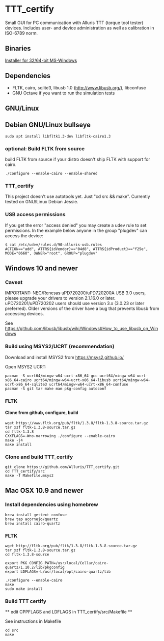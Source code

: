 # TTT_certify
Small GUI for PC communication with Alluris TTT (torque tool tester) devices. Includes user- and device administration as well as calibration in ISO-6789 norm.

## Binaries

[Installer for 32/64-bit MS-Windows](https://alluris.de/de/produkte/software/TTT-300)

## Dependencies

* FLTK, cairo, sqlite3, libusb 1.0 (http://www.libusb.org/), libconfuse
* GNU Octave if you want to run the simulation tests

## GNU/Linux

## Debian GNU/Linux bullseye
```
sudo apt install libfltk1.3-dev libfltk-cairo1.3
```

### optional: Build FLTK from source

build FLTK from source if your distro doesn't ship FLTK with support for cairo.

```
./configure --enable-cairo --enable-shared
```

### TTT_certify

This project doesn't use autotools yet. Just "cd src && make".
Currently tested on GNU/Linux Debian Jessie.

### USB access permissions

If you get the error "access denied" you may create a udev rule to set permissions.
In the example below anyone in the group "plugdev" can access the device:

```
$ cat /etc/udev/rules.d/90-alluris-usb.rules
ACTION=="add", ATTRS{idVendor}=="04d8", ATTRS{idProduct}=="f25e", MODE="0660", OWNER="root", GROUP="plugdev"
```

## Windows 10 and newer

### Caveat

IMPORTANT: NEC/Renesas uPD720200/uPD720200A USB 3.0 users, please upgrade your drivers to version 2.1.16.0 or later. uPD720201/uPD720202 users should use version 3.x (3.0.23 or later preferred). Older versions of the driver have a bug that prevents libusb from accessing devices.

See https://github.com/libusb/libusb/wiki/Windows#How_to_use_libusb_on_Windows

### Build using MSYS2/UCRT (recommendation)

Download and install MSYS2 from https://msys2.github.io/

Open MSYS2 UCRT:

```
pacman -S ucrt64/mingw-w64-ucrt-x86_64-gcc ucrt64/mingw-w64-ucrt-x86_64-cairo ucrt64/mingw-w64-ucrt-x86_64-libusb ucrt64/mingw-w64-ucrt-x86_64-sqlite3 ucrt64/mingw-w64-ucrt-x86_64-confuse
pacman -S git tar make man pkg-config autoconf
```

### FLTK
#### Clone from github, configure, build

```
wget https://www.fltk.org/pub/fltk/1.3.8/fltk-1.3.8-source.tar.gz
tar xzf fltk-1.3.8-source.tar.gz
cd fltk-1.3.8
CXXFLAGS=-Wno-narrowing ./configure --enable-cairo
make -j4
make install
```

### Clone and build TTT_certify
```
git clone https://github.com/Alluris/TTT_certify.git
cd TTT_certify/src
make -f Makefile.msys2
```

## Mac OSX 10.9 and newer

### Install dependencies using homebrew

```
brew install gettext confuse
brew tap acornejo/quartz
brew install cairo-quartz
```

### FLTK

```
wget http://fltk.org/pub/fltk/1.3.8/fltk-1.3.8-source.tar.gz
tar xzf fltk-1.3.8-source.tar.gz
cd fltk-1.3.8-source

export PKG_CONFIG_PATH=/usr/local/Cellar/cairo-quartz/1.10.2/lib/pkgconfig
export LDFLAGS=-L/usr/local/opt/cairo-quartz/lib

./configure --enable-cairo
make
sudo make install
```

### Build TTT certify

** edit CPPFLAGS and LDFLAGS in TTT_certify/src/Makefile **

See instructions in Makefile

```
cd src
make
```
